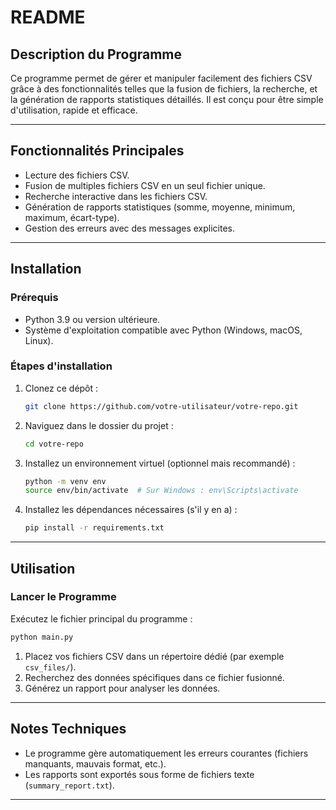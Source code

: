 # README

## Description du Programme

Ce programme permet de gérer et manipuler facilement des fichiers CSV grâce à des fonctionnalités telles que la fusion de fichiers, la recherche, et la génération de rapports statistiques détaillés. Il est conçu pour être simple d'utilisation, rapide et efficace.

---

## Fonctionnalités Principales

- Lecture des fichiers CSV.
- Fusion de multiples fichiers CSV en un seul fichier unique.
- Recherche interactive dans les fichiers CSV.
- Génération de rapports statistiques (somme, moyenne, minimum, maximum, écart-type).
- Gestion des erreurs avec des messages explicites.

---

## Installation

### Prérequis

- Python 3.9 ou version ultérieure.
- Système d'exploitation compatible avec Python (Windows, macOS, Linux).

### Étapes d'installation

1. Clonez ce dépôt :
   ```bash
   git clone https://github.com/votre-utilisateur/votre-repo.git
   ```

2. Naviguez dans le dossier du projet :
   ```bash
   cd votre-repo
   ```

3. Installez un environnement virtuel (optionnel mais recommandé) :
   ```bash
   python -m venv env
   source env/bin/activate  # Sur Windows : env\Scripts\activate
   ```

4. Installez les dépendances nécessaires (s'il y en a) :
   ```bash
   pip install -r requirements.txt
   ```

---

## Utilisation

### Lancer le Programme

Exécutez le fichier principal du programme :
```bash
python main.py
```

1. Placez vos fichiers CSV dans un répertoire dédié (par exemple `csv_files/`).
2. Recherchez des données spécifiques dans ce fichier fusionné.
3. Générez un rapport pour analyser les données.

---

## Notes Techniques

- Le programme gère automatiquement les erreurs courantes (fichiers manquants, mauvais format, etc.).
- Les rapports sont exportés sous forme de fichiers texte (`summary_report.txt`).

---
